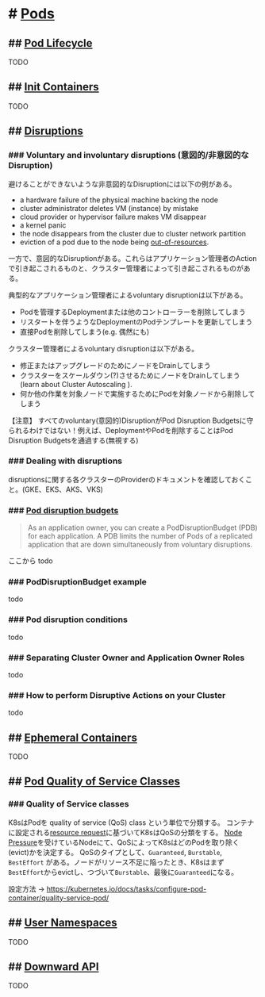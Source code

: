 # # [Pods](https://kubernetes.io/docs/concepts/workloads/pods/)

## ## [Pod Lifecycle]()

TODO

## ## [Init Containers]()

TODO

## ## [Disruptions](https://kubernetes.io/docs/concepts/workloads/pods/disruptions/)

### ### Voluntary and involuntary disruptions (意図的/非意図的なDisruption)

避けることができないような非意図的なDisruptionには以下の例がある。

* a hardware failure of the physical machine backing the node
* cluster administrator deletes VM (instance) by mistake
* cloud provider or hypervisor failure makes VM disappear
* a kernel panic
* the node disappears from the cluster due to cluster network partition
* eviction of a pod due to the node being [out-of-resources](https://kubernetes.io/docs/concepts/scheduling-eviction/node-pressure-eviction/).

一方で、意図的なDisruptionがある。これらはアプリケーション管理者のActionで引き起こされるものと、クラスター管理者によって引き起こされるものがある。

典型的なアプリケーション管理者によるvoluntary disruptionは以下がある。

* Podを管理するDeploymentまたは他のコントローラーを削除してしまう
* リスタートを伴うようなDeploymentのPodテンプレートを更新してしまう
* 直接Podを削除してしまう(e.g. 偶然にも)

クラスター管理者によるvoluntary disruptionは以下がある。

* 修正またはアップグレードのためにノードをDrainしてしまう
* クラスターをスケールダウン(?)させるためにノードをDrainしてしまう (learn about Cluster Autoscaling ).
* 何か他の作業を対象ノードで実施するためにPodを対象ノードから削除してしまう

【注意】
すべてのvoluntary(意図的)DisruptionがPod Disruption Budgetsに守られるわけではない！例えば、DeploymentやPodを削除することはPod Disruption Budgetsを通過する(無視する)

### ### Dealing with disruptions

disruptionsに関する各クラスターのProviderのドキュメントを確認しておくこと。(GKE、EKS、AKS、VKS)

### ### [Pod disruption budgets](https://kubernetes.io/docs/concepts/workloads/pods/disruptions/#pod-disruption-budgets)

> As an application owner, you can create a PodDisruptionBudget (PDB) for each application. A PDB limits the number of Pods of a replicated application that are down simultaneously from voluntary disruptions.

ここから
todo

### ### PodDisruptionBudget example

todo

### ### Pod disruption conditions

todo

### ### Separating Cluster Owner and Application Owner Roles

todo

### ### How to perform Disruptive Actions on your Cluster

todo

## ## [Ephemeral Containers]()

TODO

## ## [Pod Quality of Service Classes](https://kubernetes.io/docs/concepts/workloads/pods/pod-qos/)

### ### Quality of Service classes

K8sはPodを quality of service (QoS) class という単位で分類する。
コンテナに設定される[resource request](https://kubernetes.io/docs/concepts/configuration/manage-resources-containers/)に基づいてK8sはQoSの分類をする。
[Node Pressure](https://kubernetes.io/docs/concepts/scheduling-eviction/node-pressure-eviction/)を受けているNodeにて、QoSによってK8sはどのPodを取り除く(evict)かを決定する。
QoSのタイプとして、`Guaranteed`, `Burstable`, `BestEffort` がある。ノードがリソース不足に陥ったとき、K8sはまず`BestEffort`からevictし、つづいて`Burstable`、最後に`Guaranteed`になる。

設定方法 → https://kubernetes.io/docs/tasks/configure-pod-container/quality-service-pod/

## ## [User Namespaces]()

TODO

## ## [Downward API]()

TODO